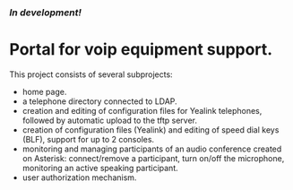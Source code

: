### _In development!_

# Portal for voip equipment support. 

This project consists of several subprojects:
- home page.
- a telephone directory connected to LDAP.
- creation and editing of configuration files for Yealink telephones, followed by automatic upload to the tftp server.
- creation of configuration files (Yealink) and editing of speed dial keys (BLF), support for up to 2 consoles.
- monitoring and managing participants of an audio conference created on Asterisk: connect/remove a participant, turn on/off the microphone, monitoring an active speaking participant.
- user authorization mechanism.
